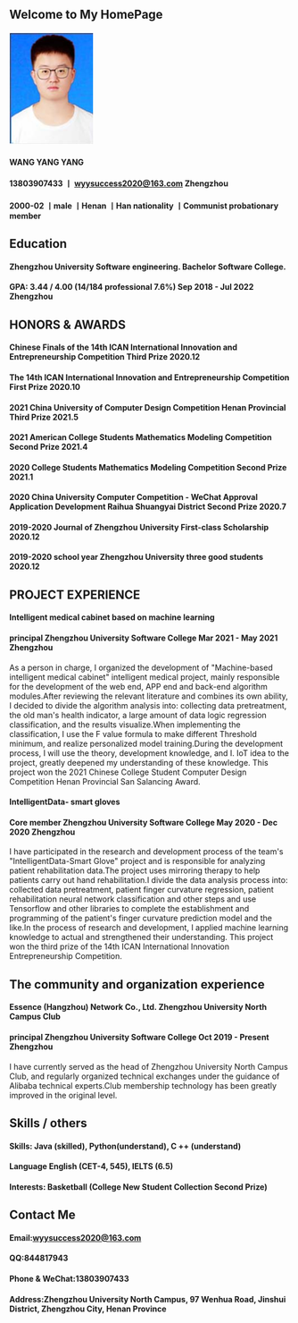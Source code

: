 ## Welcome to My HomePage
#### ![wyy](https://raw.githubusercontent.com/TheWangYang/TheWangYang.github.io/master/wyy.jpg)
#### WANG YANG YANG
#### 13803907433 丨 wyysuccess2020@163.com Zhengzhou
#### 2000-02 丨male 丨Henan 丨Han nationality 丨Communist probationary member

## Education
#### Zhengzhou University Software engineering. Bachelor Software College. 
#### GPA: 3.44 / 4.00 (14/184 professional 7.6%) Sep 2018 - Jul 2022 Zhengzhou

## HONORS & AWARDS
#### Chinese Finals of the 14th ICAN International Innovation and Entrepreneurship Competition Third Prize 2020.12
#### The 14th ICAN International Innovation and Entrepreneurship Competition First Prize	2020.10
#### 2021 China University of Computer Design Competition Henan Provincial Third Prize	2021.5
#### 2021 American College Students Mathematics Modeling Competition Second Prize	2021.4
#### 2020 College Students Mathematics Modeling Competition Second Prize	2021.1
#### 2020 China University Computer Competition - WeChat Approval Application Development Raihua Shuangyai District Second Prize 2020.7
#### 2019-2020 Journal of  Zhengzhou University  First-class Scholarship	2020.12
#### 2019-2020 school year Zhengzhou University three good students	2020.12

## PROJECT EXPERIENCE
#### Intelligent medical cabinet based on machine learning 
#### principal Zhengzhou University Software College Mar 2021 - May 2021 Zhengzhou

As a person in charge, I organized the development of "Machine-based intelligent medical cabinet" intelligent medical project, mainly responsible for the development of the web end, APP  end  and  back-end  algorithm  modules.After reviewing the relevant literature and combines its own ability, I  decided to  divide the algorithm analysis into: collecting   data pretreatment, the old man's health indicator, a large amount of data logic regression classification, and the results visualize.When implementing the classification, I use the F  value formula to  make different Threshold minimum, and  realize personalized model training.During the development process, I will use the theory, development knowledge, and I. IoT idea to the project, greatly deepened my understanding of these knowledge.
This project won the 2021 Chinese College Student Computer Design Competition Henan Provincial San Salancing Award.

#### IntelligentData- smart gloves
#### Core member Zhengzhou University Software College May 2020 - Dec 2020 Zhengzhou

I have participated in the research and development process of the team's "IntelligentData-Smart Glove" project and is responsible for analyzing patient rehabilitation data.The project uses mirroring therapy to help patients carry out hand rehabilitation.I divide the data analysis process into: collected data pretreatment, patient finger curvature regression, patient rehabilitation neural network classification and other steps and use Tensorflow  and other libraries to  complete     the establishment and programming of the patient's finger curvature prediction model and the like.In the process of research and development, I applied machine learning knowledge to actual and strengthened their understanding.
This project won the third prize of the 14th ICAN International Innovation Entrepreneurship Competition.

## The community and organization experience
#### Essence (Hangzhou) Network Co., Ltd. Zhengzhou University North Campus Club
#### principal Zhengzhou University Software College Oct 2019   - Present Zhengzhou

I have currently served as the head of Zhengzhou University North Campus Club, and regularly organized technical exchanges under the guidance of  Alibaba technical experts.Club membership technology has been greatly improved in   the original level.

## Skills / others

#### Skills: Java (skilled), Python(understand), C ++ (understand)
#### Language English (CET-4, 545), IELTS (6.5)
#### Interests: Basketball (College New Student Collection Second Prize)

## Contact Me
#### Email:wyysuccess2020@163.com
#### QQ:844817943
#### Phone & WeChat:13803907433
#### Address:Zhengzhou University North Campus, 97 Wenhua Road, Jinshui District, Zhengzhou City, Henan Province
